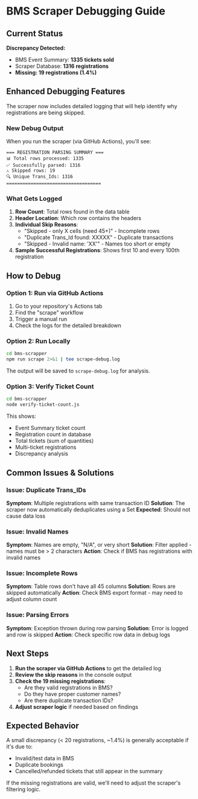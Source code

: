 # BMS Scraper Debugging Guide

## Current Status

**Discrepancy Detected:**
- BMS Event Summary: **1335 tickets sold**
- Scraper Database: **1316 registrations**
- **Missing: 19 registrations (1.4%)**

## Enhanced Debugging Features

The scraper now includes detailed logging that will help identify why registrations are being skipped.

### New Debug Output

When you run the scraper (via GitHub Actions), you'll see:

```
=== REGISTRATION PARSING SUMMARY ===
📊 Total rows processed: 1335
✅ Successfully parsed: 1316
⚠️ Skipped rows: 19
🔍 Unique Trans_Ids: 1316
===================================
```

### What Gets Logged

1. **Row Count**: Total rows found in the data table
2. **Header Location**: Which row contains the headers
3. **Individual Skip Reasons**:
   - "Skipped - only X cells (need 45+)" - Incomplete rows
   - "Duplicate Trans_Id found: XXXXX" - Duplicate transactions
   - "Skipped - Invalid name: 'XX'" - Names too short or empty
4. **Sample Successful Registrations**: Shows first 10 and every 100th registration

## How to Debug

### Option 1: Run via GitHub Actions
1. Go to your repository's Actions tab
2. Find the "scrape" workflow
3. Trigger a manual run
4. Check the logs for the detailed breakdown

### Option 2: Run Locally
```bash
cd bms-scrapper
npm run scrape 2>&1 | tee scrape-debug.log
```

The output will be saved to `scrape-debug.log` for analysis.

### Option 3: Verify Ticket Count
```bash
cd bms-scrapper
node verify-ticket-count.js
```

This shows:
- Event Summary ticket count
- Registration count in database
- Total tickets (sum of quantities)
- Multi-ticket registrations
- Discrepancy analysis

## Common Issues & Solutions

### Issue: Duplicate Trans_IDs
**Symptom**: Multiple registrations with same transaction ID
**Solution**: The scraper now automatically deduplicates using a Set
**Expected**: Should not cause data loss

### Issue: Invalid Names
**Symptom**: Names are empty, "N/A", or very short
**Solution**: Filter applied - names must be > 2 characters
**Action**: Check if BMS has registrations with invalid names

### Issue: Incomplete Rows
**Symptom**: Table rows don't have all 45 columns
**Solution**: Rows are skipped automatically
**Action**: Check BMS export format - may need to adjust column count

### Issue: Parsing Errors
**Symptom**: Exception thrown during row parsing
**Solution**: Error is logged and row is skipped
**Action**: Check specific row data in debug logs

## Next Steps

1. **Run the scraper via GitHub Actions** to get the detailed log
2. **Review the skip reasons** in the console output
3. **Check the 19 missing registrations**:
   - Are they valid registrations in BMS?
   - Do they have proper customer names?
   - Are there duplicate transaction IDs?
4. **Adjust scraper logic** if needed based on findings

## Expected Behavior

A small discrepancy (< 20 registrations, ~1.4%) is generally acceptable if it's due to:
- Invalid/test data in BMS
- Duplicate bookings
- Cancelled/refunded tickets that still appear in the summary

If the missing registrations are valid, we'll need to adjust the scraper's filtering logic.

